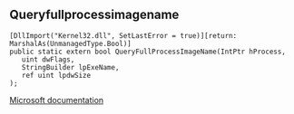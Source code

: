 ## Queryfullprocessimagename

```
[DllImport("Kernel32.dll", SetLastError = true)][return: MarshalAs(UnmanagedType.Bool)]
public static extern bool QueryFullProcessImageName(IntPtr hProcess,
   uint dwFlags,
   StringBuilder lpExeName,
   ref uint lpdwSize
);
```

[Microsoft documentation](TODO)
